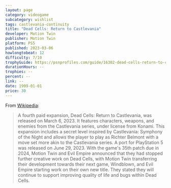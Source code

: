 ```yaml
---
layout: page
category: videogame
subcategory: wishlist
tags: castlevania-continuity
title: "Dead Cells: Return to Castlevania"
developer: Motion Twin
publisher: Motion Twin
platform: PS5
published: 2023-03-06
howlongtobeat: 12
difficulty: 7/10
trophyGuide: https://psnprofiles.com/guide/16302-dead-cells-return-to-castlevania-dlc-trophy-guide
durationHours: --
trophies: --
percent: --
link: --
date: 1999-01-01
price: 30
---
```


From [Wikipedia](https://en.wikipedia.org/wiki/Dead_Cells#Release_and_expansions):

> A fourth paid expansion, Dead Cells: Return to Castlevania, was released on March 6, 2023. It features characters, weapons, and enemies from the Castlevania series, under license from Konami. This expansion includes a secret level inspired by Castlevania: Symphony of the Night and allows the player to play as Richter Belmont with a move set more akin to the Castlevania series. A port for PlayStation 5 was released on June 29, 2023. With the game's 35th patch due in 2024, Motion Twin and Evil Empire announced that they had stopped further creative work on Dead Cells, with Motion Twin transferring their development towards their next game, Windblown, and Evil Empire starting work on their own new title. They stated they will continue to support improving quality of life and bugs within Dead Cells.
